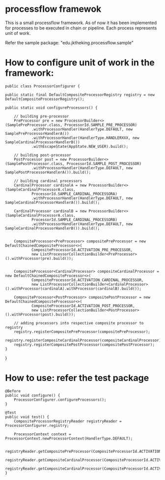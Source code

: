 # processflow framewok
This is a small processflow framework. As of now it has been implemented for processes to be executed in chain or pipeline.
Each process represents unit of work.


Refer the sample package: "edu.jktheking.processflow.sample"

How to configure unit of work in the framework:
===============================================

	public class ProcessorConfigurer {

	public static final DefaultCompositeProcessorRegistry registry = new DefaultCompositeProcessorRegistry();

	public static void configureProcessors() {

		// building pre-processor
		PreProcessor pre = new ProcessorBuilder<>(SamplePreProcessor.class, ProcessorId.SAMPLE_PRE_PROCESSOR)
				.withProcessorHandler(HandlerType.DEFAULT, new SamplePreProcessorHandlerA())
				.withProcessorHandler(HandlerType.HANDLERXXX, new SampleCardinalProcessorHandlerB())
				.withEscapeState(AppState.NEW_USER).build();

		// building post-processor
		PostProcessor post = new ProcessorBuilder<>(SamplePostProcessor.class, ProcessorId.SAMPLE_POST_PROCESSOR)
				.withProcessorHandler(HandlerType.DEFAULT, new SamplePostProcessorHandlerA()).build();

		// building cardinal processors
		CardinalProcessor cardinalA = new ProcessorBuilder<>(SampleCardinalProcessorA.class,
				ProcessorId.SAMPLE_CARDINAL_PROCESSORA)
				.withProcessorHandler(HandlerType.DEFAULT, new SampleCardinalProcessorHandlerA()).build();

		CardinalProcessor cardinalB = new ProcessorBuilder<>(SampleCardinalProcessorA.class,
				ProcessorId.SAMPLE_CARDINAL_PROCESSORB)
				.withProcessorHandler(HandlerType.DEFAULT, new SampleCardinalProcessorHandlerB()).build();

		
		CompositeProcessor<PreProcessor> compositePreProcessor = new DefaultChainedCompositeProcessor<>(
				CompositeProcessorId.ACTIVATION_PRE_PROCESSOR,
				new ListProcessorCollectionBuilder<PreProcessor>().withProcessor(pre).build());
		
		
		CompositeProcessor<CardinalProcessor> compositeCardinalProcessor = new DefaultChainedCompositeProcessor<>(
				CompositeProcessorId.ACTIVATION_CARDINAL_PROCESSOR,
				new ListProcessorCollectionBuilder<CardinalProcessor>().withProcessor(cardinalA).withProcessor(cardinalB).build());
		
		CompositeProcessor<PostProcessor> compositePostProcessor = new DefaultChainedCompositeProcessor<>(
				CompositeProcessorId.ACTIVATION_POST_PROCESSOR,
				new ListProcessorCollectionBuilder<PostProcessor>().withProcessor(post).build());

		// adding processors into respective composite processor to registry
		registry.registerCompositePreProcessor(compositePreProcessor);
		registry.registerCompositeCardinalProcessor(compositeCardinalProcessor);
		registry.registerCompositePostProcessor(compositePostProcessor);
	}
}


How to use: refer the test package
========== 
	@Before
	public void configure() {
		ProcessorConfigurer.configureProcessors();
	}

	@Test
	public void test() {
		CompositeProcessorRegistryReader registryReader = ProcessorConfigurer.registry;
		
		ProcessorContext context = ProcessorContext.newProcessorContext(HandlerType.DEFAULT);
		
		registryReader.getCompositePreProcessor(CompositeProcessorId.ACTIVATION_PRE_PROCESSOR).process(context);
		registryReader.getCompositeCardinalProcessor(CompositeProcessorId.ACTIVATION_CARDINAL_PROCESSOR).process(context);
		registryReader.getCompositeCardinalProcessor(CompositeProcessorId.ACTIVATION_POST_PROCESSOR).process(context);
	}

